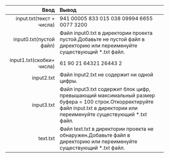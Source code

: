 | Ввод | Вывод|
|------:|:----------|
| input.txt(текст + числа) | 941 00005 833 015 038 09994 6655 0077 3200  |
| input0.txt(пустой файл) |Файл input0.txt в директории проекта пустой.Добавьте не пустой файл в директорию или переименуйте существующий *.txt файл. |
| input1.txt(скобки+ числа) | 61 90 21 64321 26443 2 |
| input2.txt | Файл input2.txt не содержит ни одной цифры. |
| input3.txt | Файл input3.txt содержит блок цифр, превышающий максимальный размер буфера = 100 строк.Откорректируйте файл input.txt в директории или переименуйте существующий *.txt файл. |
| text.txt | Файл text.txt в директории проекта не обнаружен.Добавьте файл в директорию или переименуйте существующий *.txt файл. |


